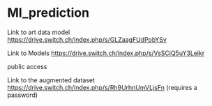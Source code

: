 # MI_prediction


Link to art data model https://drive.switch.ch/index.php/s/GLZaagFUdPobYSv

Link to Models https://drive.switch.ch/index.php/s/VsSCiQ5uY3Leikr 

public access

Link to the augmented dataset https://drive.switch.ch/index.php/s/Rh9UrhnUmVLjsFn (requires a password)
